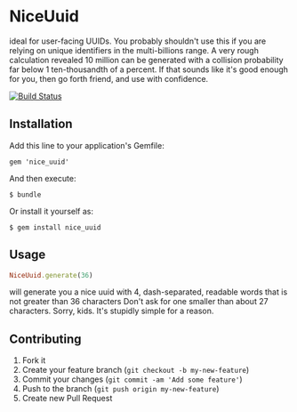 # NiceUuid

ideal for user-facing UUIDs. You probably shouldn't use this if you are relying on unique identifiers in the multi-billions range. A very rough calculation revealed 10 million can be generated with a collision probability far below 1 ten-thousandth of a percent. If that sounds like it's good enough for you, then go forth friend, and use with confidence.

[![Build Status](https://travis-ci.org/xgess/nice_uuid.png)](https://travis-ci.org/xgess/nice_uuid)

## Installation

Add this line to your application's Gemfile:

    gem 'nice_uuid'

And then execute:

    $ bundle

Or install it yourself as:

    $ gem install nice_uuid

## Usage

```ruby
NiceUuid.generate(36)
```
will generate you a nice uuid with 4, dash-separated, readable words that is not greater than 36 characters
Don't ask for one smaller than about 27 characters. Sorry, kids. It's stupidly simple for a reason.

## Contributing

1. Fork it
2. Create your feature branch (`git checkout -b my-new-feature`)
3. Commit your changes (`git commit -am 'Add some feature'`)
4. Push to the branch (`git push origin my-new-feature`)
5. Create new Pull Request
